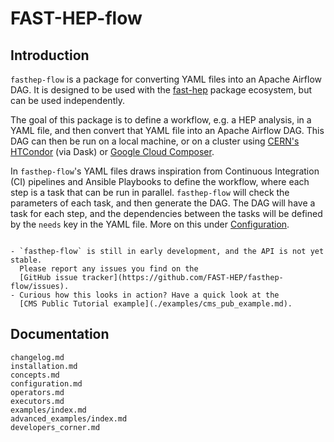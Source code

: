 # FAST-HEP-flow

## Introduction

`fasthep-flow` is a package for converting YAML files into an Apache Airflow
DAG. It is designed to be used with the [fast-hep](https://fast-hep.github.io/)
package ecosystem, but can be used independently.

The goal of this package is to define a workflow, e.g. a HEP analysis, in a YAML
file, and then convert that YAML file into an Apache Airflow DAG. This DAG can
then be run on a local machine, or on a cluster using
[CERN's HTCondor](https://batchdocs.web.cern.ch/local/submit.html) (via Dask) or
[Google Cloud Composer](https://cloud.google.com/composer).

In `fasthep-flow`'s YAML files draws inspiration from Continuous Integration
(CI) pipelines and Ansible Playbooks to define the workflow, where each step is
a task that can be run in parallel. `fasthep-flow` will check the parameters of
each task, and then generate the DAG. The DAG will have a task for each step,
and the dependencies between the tasks will be defined by the `needs` key in the
YAML file. More on this under [Configuration](./configuration.md).

```{tip}

- `fasthep-flow` is still in early development, and the API is not yet stable.
  Please report any issues you find on the
  [GitHub issue tracker](https://github.com/FAST-HEP/fasthep-flow/issues).
- Curious how this looks in action? Have a quick look at the
  [CMS Public Tutorial example](./examples/cms_pub_example.md).

```

## Documentation

```{toctree}
changelog.md
installation.md
concepts.md
configuration.md
operators.md
executors.md
examples/index.md
advanced_examples/index.md
developers_corner.md
```
